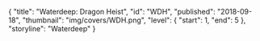 {
  "title": "Waterdeep: Dragon Heist",
  "id": "WDH",
  "published": "2018-09-18",
  "thumbnail": "img/covers/WDH.png",
  "level": {
    "start": 1,
    "end": 5
  },
  "storyline": "Waterdeep"
}